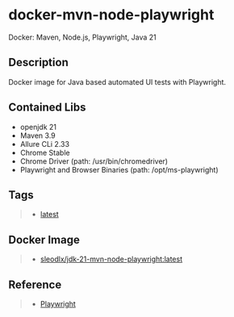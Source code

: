 # docker-mvn-node-playwright
Docker: Maven, Node.js, Playwright, Java 21

## Description
Docker image for Java based automated UI tests with Playwright.

## Contained Libs
* openjdk 21
* Maven 3.9
* Allure CLi 2.33
* Chrome Stable
* Chrome Driver (path: /usr/bin/chromedriver)
* Playwright and Browser Binaries (path: /opt/ms-playwright)

## Tags
> * [latest](jdk-21/Dockerfile)

## Docker Image
> * [sleodlx/jdk-21-mvn-node-playwright:latest](https://hub.docker.com/repository/docker/sleodlx/jdk-21-mvn-node-playwright/general)

## Reference
> * [Playwright](https://playwright.dev/java/docs/intro)
